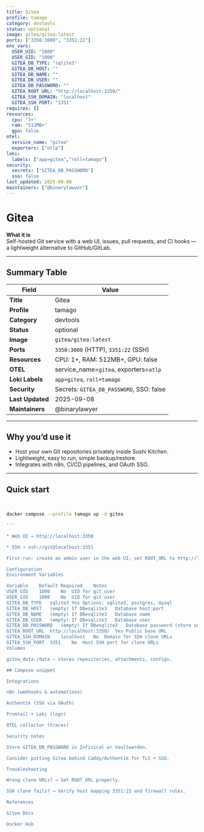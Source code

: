 ```yaml
---
title: Gitea
profile: tamago
category: devtools
status: optional
image: gitea/gitea:latest
ports: ["3350:3000", "3351:22"]
env_vars:
  USER_UID: "1000"
  USER_GID: "1000"
  GITEA_DB_TYPE: "sqlite3"
  GITEA_DB_HOST: ""
  GITEA_DB_NAME: ""
  GITEA_DB_USER: ""
  GITEA_DB_PASSWORD: ""
  GITEA_ROOT_URL: "http://localhost:3350/"
  GITEA_SSH_DOMAIN: "localhost"
  GITEA_SSH_PORT: "3351"
requires: []
resources:
  cpu: "1+"
  ram: "512MB+"
  gpu: false
otel:
  service_name: "gitea"
  exporters: ["otlp"]
loki:
  labels: ["app=gitea","roll=tamago"]
security:
  secrets: ["GITEA_DB_PASSWORD"]
  sso: false
last_updated: 2025-09-08
maintainers: ["@binarylawyer"]
---
```


# **Gitea**

**What it is**  
Self-hosted Git service with a web UI, issues, pull requests, and CI hooks — a lightweight alternative to GitHub/GitLab.

---

## **Summary Table**

| **Field**       | **Value** |
|-----------------|-----------|
| **Title**       | Gitea |
| **Profile**     | tamago |
| **Category**    | devtools |
| **Status**      | optional |
| **Image**       | `gitea/gitea:latest` |
| **Ports**       | `3350:3000` (HTTP), `3351:22` (SSH) |
| **Resources**   | CPU: 1+, RAM: 512MB+, GPU: false |
| **OTEL**        | service_name=`gitea`, exporters=`otlp` |
| **Loki Labels** | `app=gitea`, `roll=tamago` |
| **Security**    | Secrets: `GITEA_DB_PASSWORD`, SSO: false |
| **Last Updated**| 2025-09-08 |
| **Maintainers** | @binarylawyer |

---

## **Why you’d use it**

* Host your own Git repositories privately inside Sushi Kitchen.  
* Lightweight, easy to run, simple backup/restore.  
* Integrates with n8n, CI/CD pipelines, and OAuth SSO.  

---

## **Quick start**

```bash


docker compose --profile tamago up -d gitea

'''

* Web UI → http://localhost:3350

* SSH → ssh://git@localhost:3351

First-run: create an admin user in the web UI; set ROOT_URL to http://localhost:3350/.

Configuration
Environment Variables

Variable	Default	Required	Notes
USER_UID	1000	No	UID for git user
USER_GID	1000	No	GID for git user
GITEA_DB_TYPE	sqlite3	Yes	Options: sqlite3, postgres, mysql
GITEA_DB_HOST	(empty)	If DB≠sqlite3	Database host:port
GITEA_DB_NAME	(empty)	If DB≠sqlite3	Database name
GITEA_DB_USER	(empty)	If DB≠sqlite3	Database user
GITEA_DB_PASSWORD	(empty)	If DB≠sqlite3	Database password (store securely)
GITEA_ROOT_URL	http://localhost:3350/	Yes	Public base URL
GITEA_SSH_DOMAIN	localhost	No	Domain for SSH clone URLs
GITEA_SSH_PORT	3351	No	Host SSH port for clone URLs
Volumes

gitea_data:/data — stores repositories, attachments, configs.

## Compose snippet

Integrations

n8n (webhooks & automations)

Authentik (SSO via OAuth)

Promtail + Loki (logs)

OTEL collector (traces)

Security notes

Store GITEA_DB_PASSWORD in Infisical or Vaultwarden.

Consider putting Gitea behind Caddy/Authentik for TLS + SSO.

Troubleshooting

Wrong clone URLs? → Set ROOT_URL properly.

SSH clone fails? → Verify host mapping 3351:22 and firewall rules.

References

Gitea Docs

Docker Hub
